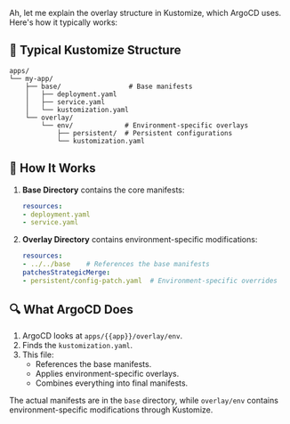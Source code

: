 Ah, let me explain the overlay structure in Kustomize, which ArgoCD uses. Here's how it typically works:

## 📁 Typical Kustomize Structure

```plaintext
apps/
└── my-app/
    ├── base/                 # Base manifests
    │   ├── deployment.yaml
    │   ├── service.yaml
    │   └── kustomization.yaml
    └── overlay/
        └── env/             # Environment-specific overlays
            ├── persistent/  # Persistent configurations
            └── kustomization.yaml
```

## 📝 How It Works

1. **Base Directory** contains the core manifests:

    ```yaml
    resources:
    - deployment.yaml
    - service.yaml
    ```

2. **Overlay Directory** contains environment-specific modifications:

    ```yaml
    resources:
    - ../../base    # References the base manifests
    patchesStrategicMerge:
    - persistent/config-patch.yaml  # Environment-specific overrides
    ```

## 🔍 What ArgoCD Does

1. ArgoCD looks at `apps/{{app}}/overlay/env`.
2. Finds the `kustomization.yaml`.
3. This file:
   - References the base manifests.
   - Applies environment-specific overlays.
   - Combines everything into final manifests.

The actual manifests are in the `base` directory, while `overlay/env` contains environment-specific modifications through Kustomize.